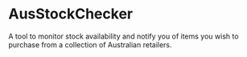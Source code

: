 # AusStockChecker
A tool to monitor stock availability and notify you of items you wish to purchase from a collection of Australian retailers.

